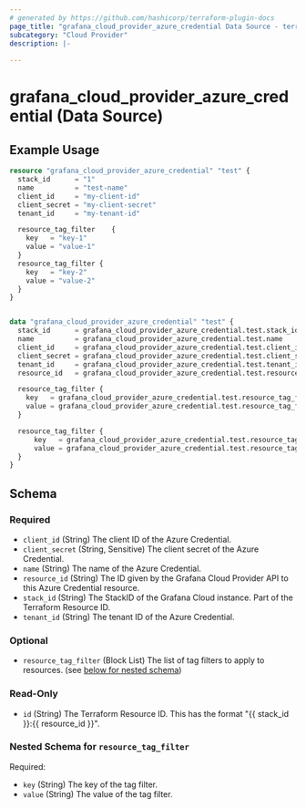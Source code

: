 ```yaml
---
# generated by https://github.com/hashicorp/terraform-plugin-docs
page_title: "grafana_cloud_provider_azure_credential Data Source - terraform-provider-grafana"
subcategory: "Cloud Provider"
description: |-
  
---
```


# grafana_cloud_provider_azure_credential (Data Source)



## Example Usage

```terraform
resource "grafana_cloud_provider_azure_credential" "test" {
  stack_id      = "1"
  name          = "test-name"
  client_id     = "my-client-id"
  client_secret = "my-client-secret"
  tenant_id     = "my-tenant-id"

  resource_tag_filter    {
    key   = "key-1"
    value = "value-1"
  }
  resource_tag_filter {
    key   = "key-2"
    value = "value-2"
  }
}


data "grafana_cloud_provider_azure_credential" "test" {
  stack_id      = grafana_cloud_provider_azure_credential.test.stack_id
  name          = grafana_cloud_provider_azure_credential.test.name
  client_id     = grafana_cloud_provider_azure_credential.test.client_id
  client_secret = grafana_cloud_provider_azure_credential.test.client_secret
  tenant_id     = grafana_cloud_provider_azure_credential.test.tenant_id
  resource_id   = grafana_cloud_provider_azure_credential.test.resource_id

  resource_tag_filter {
    key   = grafana_cloud_provider_azure_credential.test.resource_tag_filter[0].key
    value = grafana_cloud_provider_azure_credential.test.resource_tag_filter[0].value
  }

  resource_tag_filter {
      key   = grafana_cloud_provider_azure_credential.test.resource_tag_filter[1].key
      value = grafana_cloud_provider_azure_credential.test.resource_tag_filter[1].value
  }
}
```

<!-- schema generated by tfplugindocs -->
## Schema

### Required

- `client_id` (String) The client ID of the Azure Credential.
- `client_secret` (String, Sensitive) The client secret of the Azure Credential.
- `name` (String) The name of the Azure Credential.
- `resource_id` (String) The ID given by the Grafana Cloud Provider API to this Azure Credential resource.
- `stack_id` (String) The StackID of the Grafana Cloud instance. Part of the Terraform Resource ID.
- `tenant_id` (String) The tenant ID of the Azure Credential.

### Optional

- `resource_tag_filter` (Block List) The list of tag filters to apply to resources. (see [below for nested schema](#nestedblock--resource_tag_filter))

### Read-Only

- `id` (String) The Terraform Resource ID. This has the format "{{ stack_id }}:{{ resource_id }}".

<a id="nestedblock--resource_tag_filter"></a>
### Nested Schema for `resource_tag_filter`

Required:

- `key` (String) The key of the tag filter.
- `value` (String) The value of the tag filter.
